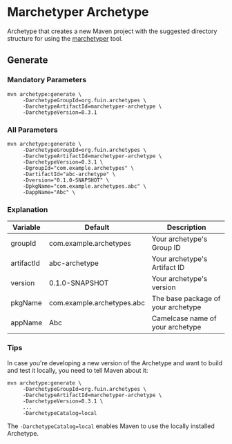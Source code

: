 # Marchetyper Archetype
Archetype that creates a new Maven project with the suggested directory structure for using the [marchetyper](https://github.com/fuinorg/marchetyper) tool.

## Generate

### Mandatory Parameters
```
mvn archetype:generate \
     -DarchetypeGroupId=org.fuin.archetypes \
     -DarchetypeArtifactId=marchetyper-archetype \
     -DarchetypeVersion=0.3.1
```

### All Parameters
```
mvn archetype:generate \
     -DarchetypeGroupId=org.fuin.archetypes \
     -DarchetypeArtifactId=marchetyper-archetype \
     -DarchetypeVersion=0.3.1 \
     -DgroupId="com.example.archetypes" \
     -DartifactId="abc-archetype" \
     -Dversion="0.1.0-SNAPSHOT" \
     -DpkgName="com.example.archetypes.abc" \
     -DappName="Abc" \
```

### Explanation

| Variable     | Default                    | Description                        |
|--------------|----------------------------|------------------------------------|
| groupId      | com.example.archetypes     | Your archetype's Group ID          |
| artifactId   | abc-archetype              | Your archetype's Artifact ID       |
| version      | 0.1.0-SNAPSHOT             | Your archetype's version           |
| pkgName      | com.example.archetypes.abc | The base package of your archetype |
| appName      | Abc                        | Camelcase name of your archetype   |

### Tips
In case you're developing a new version of the Archetype and want to build and test it locally, you need to tell Maven about it:
```
mvn archetype:generate \
     -DarchetypeGroupId=org.fuin.archetypes \
     -DarchetypeArtifactId=marchetyper-archetype \
     -DarchetypeVersion=0.3.1 \
     ...
     -DarchetypeCatalog=local
```
The `-DarchetypeCatalog=local` enables Maven to use the locally installed Archetype.
